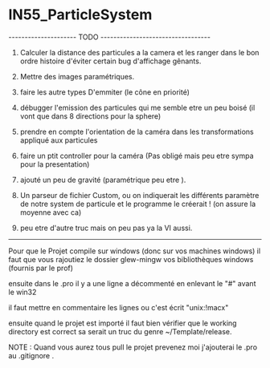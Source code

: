 # IN55_ParticleSystem

--------------------- TODO ----------------------------------

1) Calculer la distance des particules a la camera et les ranger dans le bon
ordre histoire d'éviter certain bug d'affichage gênants.

2) Mettre des images paramétriques.

3) faire les autre types D'emmiter (le cône en priorité)

4) débugger l'emission des particules qui me semble etre un peu boisé (il vont que dans 8 directions pour la sphere)

5) prendre en compte l'orientation de la caméra dans les transformations appliqué aux particules

6) faire un ptit controller pour la caméra (Pas obligé mais peu etre sympa pour la presentation)

7) ajouté un peu de gravité (paramétrique peu etre ).

8) Un parseur de fichier Custom, ou on indiquerait les différents paramètre de
notre system de particule et le programme le créerait ! (on assure la moyenne avec ca)

9) peu etre d'autre truc mais on peu pas ya la VI aussi.

-------------------------------------------------------------


Pour que le Projet compile sur windows (donc sur vos machines windows)
il faut que vous rajoutiez le dossier glew-mingw vos bibliothèques windows
(fournis par le prof)

ensuite dans le .pro il y a une ligne a décommenté en enlevant le "#" avant le win32

il faut mettre en commentaire les lignes ou c'est écrit "unix:!macx"

ensuite quand le projet est importé il faut bien vérifier que le working directory est correct sa serait un truc du genre ~/Template/release.

NOTE : Quand vous aurez tous pull le projet prevenez moi j'ajouterai le .pro
au .gitignore .
